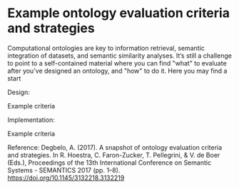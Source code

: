 # Example ontology evaluation criteria and strategies

Computational ontologies are key to information retrieval, semantic integration of datasets, and semantic similarity analyses. It‘s still a challenge to point to a self-contained material where you can find "what" to evaluate after you've designed an ontology, and "how" to do it. Here you may find a start

Design: 

Example criteria




Implementation: 


Example criteria




Reference: Degbelo, A. (2017). A snapshot of ontology evaluation criteria and strategies. In R. Hoestra, C. Faron-Zucker, T. Pellegrini, & V. de Boer (Eds.), Proceedings of the 13th International Conference on Semantic Systems - SEMANTICS 2017 (pp. 1–8). https://doi.org/10.1145/3132218.3132219


